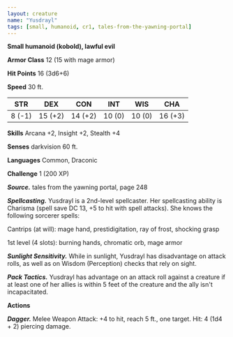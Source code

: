 ```yaml
---
layout: creature
name: "Yusdrayl"
tags: [small, humanoid, cr1, tales-from-the-yawning-portal]
---
```


**Small humanoid (kobold), lawful evil**

**Armor Class** 12 (15 with mage armor)

**Hit Points** 16 (3d6+6)

**Speed** 30 ft.

|   STR   |   DEX   |   CON   |   INT   |   WIS   |   CHA   |
|:-----:|:-----:|:-----:|:-----:|:-----:|:-----:|
| 8 (-1) | 15 (+2) | 14 (+2) | 10 (0) | 10 (0) | 16 (+3) |

**Skills** Arcana +2, Insight +2, Stealth +4

**Senses** darkvision 60 ft.

**Languages** Common, Draconic

**Challenge** 1 (200 XP)

***Source.*** tales from the yawning portal,  page 248

***Spellcasting.*** Yusdrayl is a 2nd-level spellcaster. Her spellcasting ability is Charisma (spell save DC 13, +5 to hit with spell attacks). She knows the following sorcerer spells:

Cantrips (at will): mage hand, prestidigitation, ray of frost, shocking grasp 

1st level (4 slots): burning hands, chromatic orb, mage armor

***Sunlight Sensitivity.*** While in sunlight, Yusdrayl has disadvantage on attack rolls, as well as on Wisdom (Perception) checks that rely on sight.

***Pack Tactics.*** Yusdrayl has advantage on an attack roll against a creature if at least one of her allies is within 5 feet of the creature and the ally isn't incapacitated.

**Actions**

***Dagger.*** Melee Weapon Attack: +4 to hit, reach 5 ft., one target. Hit: 4 (1d4 + 2) piercing damage.

